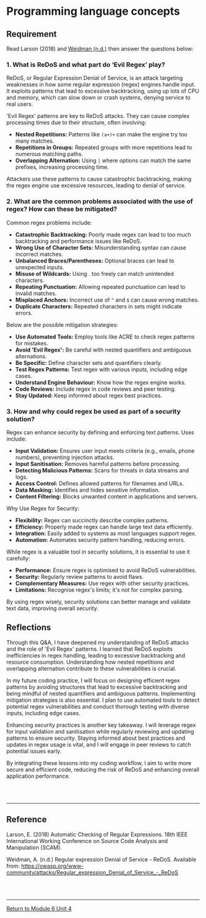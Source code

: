 # Programming language concepts

## Requirement
Read Larson (2018) and [Weidman (n.d.)](https://owasp.org/www-community/attacks/Regular_expression_Denial_of_Service_-_ReDoS) then answer the questions below:

### 1. What is ReDoS and what part do ‘Evil Regex’ play?
ReDoS, or Regular Expression Denial of Service, is an attack targeting weaknesses in how some regular expression (regex) engines handle input. It exploits patterns that lead to excessive backtracking, using up lots of CPU and memory, which can slow down or crash systems, denying service to real users.

'Evil Regex' patterns are key to ReDoS attacks. They can cause complex processing times due to their structure, often involving:
 - **Nested Repetitions:** Patterns like ```(a+)+``` can make the engine try too many matches.
 - **Repetitions in Groups:** Repeated groups with more repetitions lead to numerous matching paths.
 - **Overlapping Alternation:** Using ```|``` where options can match the same prefixes, increasing processing time.

Attackers use these patterns to cause catastrophic backtracking, making the regex engine use excessive resources, leading to denial of service.

### 2. What are the common problems associated with the use of regex? How can these be mitigated?
Common regex problems include:
 - **Catastrophic Backtracking:** Poorly made regex can lead to too much backtracking and performance issues like ReDoS.
 - **Wrong Use of Character Sets:** Misunderstanding syntax can cause incorrect matches.
 - **Unbalanced Braces/Parentheses:** Optional braces can lead to unexpected inputs.
 - **Misuse of Wildcards:** Using . too freely can match unintended characters.
 - **Repeating Punctuation:** Allowing repeated punctuation can lead to invalid matches.
 - **Misplaced Anchors:** Incorrect use of ```^``` and ```$``` can cause wrong matches.
 - **Duplicate Characters:** Repeated characters in sets might indicate errors.

Below are the possible mitigation strategies:
 - **Use Automated Tools:** Employ tools like ACRE to check regex patterns for mistakes.
 - **Avoid 'Evil Regex':** Be careful with nested quantifiers and ambiguous alternations.
 - **Be Specific:** Define character sets and quantifiers clearly.
 - **Test Regex Patterns:** Test regex with various inputs, including edge cases.
 - **Understand Engine Behaviour:** Know how the regex engine works.
 - **Code Reviews:** Include regex in code reviews and peer testing.
 - **Stay Updated:** Keep informed about regex best practices.

### 3. How and why could regex be used as part of a security solution?
Regex can enhance security by defining and enforcing text patterns. Uses include:
 - **Input Validation:** Ensures user input meets criteria (e.g., emails, phone numbers), preventing injection attacks.
 - **Input Sanitisation:** Removes harmful patterns before processing.
 - **Detecting Malicious Patterns:** Scans for threats in data streams and logs.
 - **Access Control:** Defines allowed patterns for filenames and URLs.
 - **Data Masking:** Identifies and hides sensitive information.
 - **Content Filtering:** Blocks unwanted content in applications and servers.

Why Use Regex for Security:
 - **Flexibility:** Regex can succinctly describe complex patterns.
 - **Efficiency:** Properly made regex can handle large text data efficiently.
 - **Integration:** Easily added to systems as most languages support regex.
 - **Automation:** Automates security pattern handling, reducing errors.

While regex is a valuable tool in security solutions, it is essential to use it carefully:
 - **Performance:** Ensure regex is optimised to avoid ReDoS vulnerabilities.
 - **Security:** Regularly review patterns to avoid flaws.
 - **Complementary Measures:** Use regex with other security practices.
 - **Limitations:** Recognise regex's limits; it's not for complex parsing.

By using regex wisely, security solutions can better manage and validate text data, improving overall security.


## Reflections
Through this Q&A, I have deepened my understanding of ReDoS attacks and the role of 'Evil Regex' patterns. I learned that ReDoS exploits inefficiencies in regex handling, leading to excessive backtracking and resource consumption. Understanding how nested repetitions and overlapping alternation contribute to these vulnerabilities is crucial.

In my future coding practice, I will focus on designing efficient regex patterns by avoiding structures that lead to excessive backtracking and being mindful of nested quantifiers and ambiguous patterns. Implementing mitigation strategies is also essential. I plan to use automated tools to detect potential regex vulnerabilities and conduct thorough testing with diverse inputs, including edge cases.

Enhancing security practices is another key takeaway. I will leverage regex for input validation and sanitisation while regularly reviewing and updating patterns to ensure security. Staying informed about best practices and updates in regex usage is vital, and I will engage in peer reviews to catch potential issues early.

By integrating these lessons into my coding workflow, I aim to write more secure and efficient code, reducing the risk of ReDoS and enhancing overall application performance.

<br><br>

---

## Reference
Larson, E. (2018) Automatic Checking of Regular Expressions. 18th IEEE International Working Conference on Source Code Analysis and Manipulation (SCAM).

Weidman, A. (n.d.) Regular expression Denial of Service - ReDoS. Available from: https://owasp.org/www-community/attacks/Regular_expression_Denial_of_Service_-_ReDoS

<br><br>

---

[Return to Module 6 Unit 4](SSD_Unit04.md)
